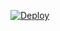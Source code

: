 [![Deploy](https://www.herokucdn.com/deploy/button.svg)](https://heroku.com/deploy?template=https://github.com/TSFDX/vps)
